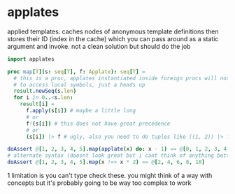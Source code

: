 # applates

applied templates. caches nodes of anonymous template definitions then stores their ID (index in the cache) which you can pass around as a static argument and invoke. not a clean solution but should do the job

```nim
import applates

proc map[T](s: seq[T], f: Applate): seq[T] =
  # this is a proc, applates instantiated inside foreign procs will not be able
  # to access local symbols, just a heads up
  result.newSeq(s.len)
  for i in 0..<s.len:
    result[i] =
      f.apply(s[i]) # maybe a little long
      # or
      f!(s[i]) # this does not have great precedence
      # or
      (s[i]) |> f # ugly, also you need to do tuples like ((1, 2)) |> f to support multiple arguments

doAssert @[1, 2, 3, 4, 5].map(applate(x) do: x - 1) == @[0, 1, 2, 3, 4]
# alternate syntax (doesnt look great but i cant think of anything better):
doAssert @[1, 2, 3, 4, 5].map(x !=> x * 2) == @[2, 4, 6, 8, 10]
```

1 limitation is you can't type check these. you might think of a way with concepts but it's probably going to be way too complex to work
